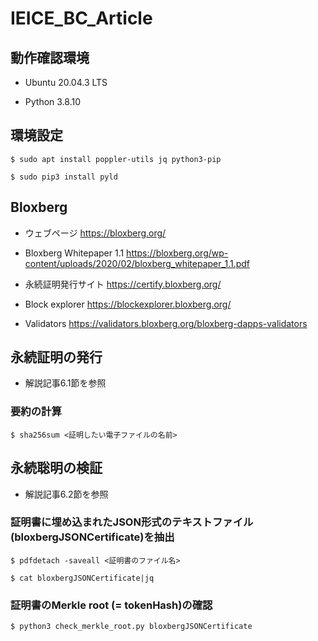 # IEICE_BC_Article

## 動作確認環境

- Ubuntu 20.04.3 LTS

- Python 3.8.10



## 環境設定

```
$ sudo apt install poppler-utils jq python3-pip

$ sudo pip3 install pyld
```



## Bloxberg 

- ウェブページ <https://bloxberg.org/>

- Bloxberg Whitepaper 1.1 <https://bloxberg.org/wp-content/uploads/2020/02/bloxberg_whitepaper_1.1.pdf>

- 永続証明発行サイト <https://certify.bloxberg.org/>

- Block explorer <https://blockexplorer.bloxberg.org/>

- Validators <https://validators.bloxberg.org/bloxberg-dapps-validators>



## 永続証明の発行

- 解説記事6.1節を参照

### 要約の計算

```
$ sha256sum <証明したい電子ファイルの名前>
```



## 永続聡明の検証

- 解説記事6.2節を参照

### 証明書に埋め込まれたJSON形式のテキストファイル(bloxbergJSONCertificate)を抽出

```
$ pdfdetach -saveall <証明書のファイル名>

$ cat bloxbergJSONCertificate|jq
```

### 証明書のMerkle root (= tokenHash)の確認

```
$ python3 check_merkle_root.py bloxbergJSONCertificate

```

